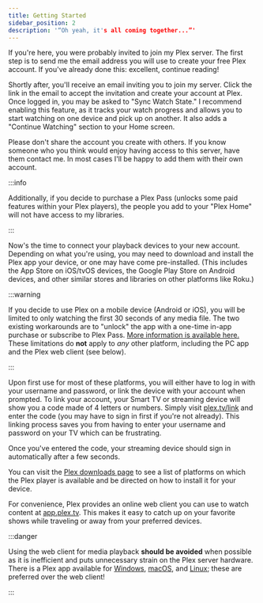 ```yaml
---
title: Getting Started
sidebar_position: 2
description: '“Oh yeah, it's all coming together...”'
---
```


If you're here, you were probably invited to join my Plex server. The first step is to send me the email address you will use to create your free Plex account. If you've already done this: excellent, continue reading!

Shortly after, you'll receive an email inviting you to join my server. Click the link in the email to accept the invitation and create your account at Plex. Once logged in, you may be asked to "Sync Watch State." I recommend enabling this feature, as it tracks your watch progress and allows you to start watching on one device and pick up on another. It also adds a "Continue Watching" section to your Home screen.

Please don't share the account you create with others. If you know someone who you think would enjoy having access to this server, have them contact me. In most cases I'll be happy to add them with their own account.

:::info

Additionally, if you decide to purchase a Plex Pass (unlocks some paid features within your Plex players), the people you add to your "Plex Home" will not have access to my libraries.

:::

Now's the time to connect your playback devices to your new account. Depending on what you're using, you may need to download and install the Plex app your device, or one may have come pre-installed. (This includes the App Store on iOS/tvOS devices, the Google Play Store on Android devices, and other similar stores and libraries on other platforms like Roku.)

:::warning

If you decide to use Plex on a mobile device (Android or iOS), you will be limited to only watching the first 30 seconds of any media file. The two existing workarounds are to "unlock" the app with a one-time in-app purchase or subscribe to Plex Pass. <a href="https://support.plex.tv/articles/202526943-plex-free-vs-paid/" target="_blank">More information is available here.</a> These limitations do **not** apply to *any* other platform, including the PC app and the Plex web client (see below).

:::

Upon first use for most of these platforms, you will either have to log in with your username and password, or link the device with your account when prompted. To link your account, your Smart TV or streaming device will show you a code made of 4 letters or numbers. Simply visit <a href="https://www.plex.tv/link/" target="_blank">plex.tv/link</a> and enter the code (you may have to sign in first if you're not already). This linking process saves you from having to enter your username and password on your TV which can be frustrating.

Once you've entered the code, your streaming device should sign in automatically after a few seconds.

You can visit the <a href="https://www.plex.tv/media-server-downloads/#plex-app" target="_blank">Plex downloads page</a> to see a list of platforms on which the Plex player is available and be directed on how to install it for your device.

For convenience, Plex provides an online web client you can use to watch content at <a href="https://app.plex.tv/" target="_blank">app.plex.tv</a>. This makes it easy to catch up on your favorite shows while traveling or away from your preferred devices.

:::danger

Using the web client for media playback **should be avoided** when possible as it is inefficient and puts unnecessary strain on the Plex server hardware. There is a Plex app available for <a href="https://www.plex.tv/media-server-downloads/?cat=plex+desktop&plat=windows" target="_blank">Windows</a>, <a href="https://www.plex.tv/media-server-downloads/?cat=plex+desktop&plat=macos" target="_blank">macOS</a>, and <a href="https://www.plex.tv/media-server-downloads/?cat=plex+desktop&plat=linux" target="_blank">Linux</a>; these are preferred over the web client!

:::